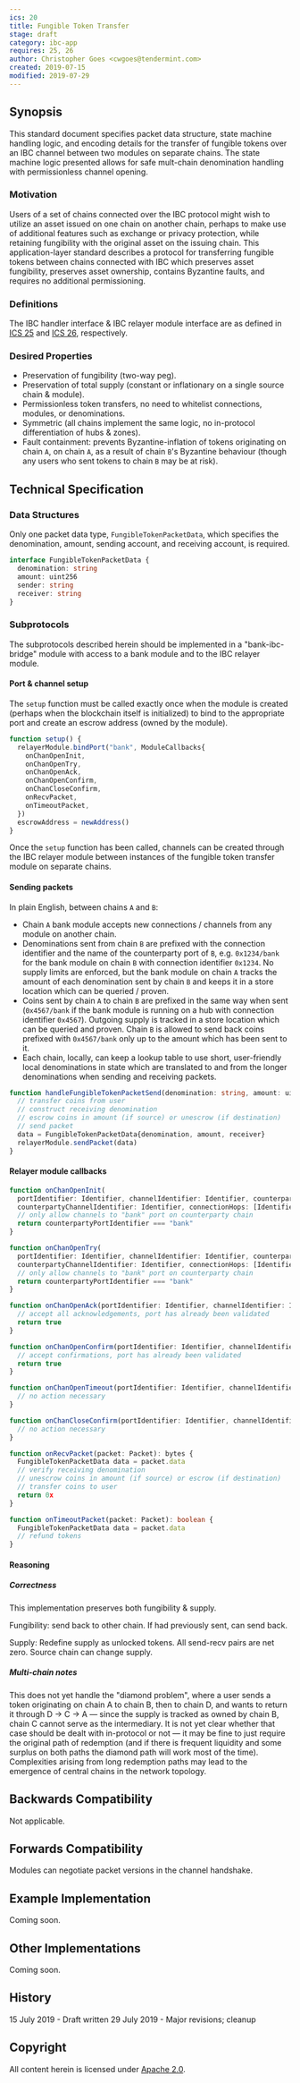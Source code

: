 ```yaml
---
ics: 20
title: Fungible Token Transfer
stage: draft
category: ibc-app
requires: 25, 26
author: Christopher Goes <cwgoes@tendermint.com>
created: 2019-07-15 
modified: 2019-07-29
---
```


## Synopsis

This standard document specifies packet data structure, state machine handling logic, and encoding details for the transfer of fungible tokens over an IBC channel between two modules on separate chains. The state machine logic presented allows for safe mult-chain denomination handling with permissionless channel opening.

### Motivation

Users of a set of chains connected over the IBC protocol might wish to utilize an asset issued on one chain on another chain, perhaps to make use of additional features such as exchange or privacy protection, while retaining fungibility with the original asset on the issuing chain. This application-layer standard describes a protocol for transferring fungible tokens between chains connected with IBC which preserves asset fungibility, preserves asset ownership, contains Byzantine faults, and requires no additional permissioning.

### Definitions

The IBC handler interface & IBC relayer module interface are as defined in [ICS 25](../ics-025-handler-interface) and [ICS 26](../ics-026-relayer-module), respectively.

### Desired Properties

- Preservation of fungibility (two-way peg).
- Preservation of total supply (constant or inflationary on a single source chain & module).
- Permissionless token transfers, no need to whitelist connections, modules, or denominations.
- Symmetric (all chains implement the same logic, no in-protocol differentiation of hubs & zones).
- Fault containment: prevents Byzantine-inflation of tokens originating on chain `A`, on chain `A`, as a result of chain `B`'s Byzantine behaviour (though any users who sent tokens to chain `B` may be at risk).

## Technical Specification

### Data Structures

Only one packet data type, `FungibleTokenPacketData`, which specifies the denomination, amount, sending account, and receiving account, is required.

```typescript
interface FungibleTokenPacketData {
  denomination: string
  amount: uint256
  sender: string
  receiver: string
}
```

### Subprotocols

The subprotocols described herein should be implemented in a "bank-ibc-bridge" module with access to a bank module and to the IBC relayer module.

#### Port & channel setup

The `setup` function must be called exactly once when the module is created (perhaps when the blockchain itself is initialized) to bind to the appropriate port and create an escrow address (owned by the module).

```typescript
function setup() {
  relayerModule.bindPort("bank", ModuleCallbacks{
    onChanOpenInit,
    onChanOpenTry,
    onChanOpenAck,
    onChanOpenConfirm,
    onChanCloseConfirm,
    onRecvPacket,
    onTimeoutPacket,
  })
  escrowAddress = newAddress()
}
```

Once the `setup` function has been called, channels can be created through the IBC relayer module between instances of the fungible token transfer module on separate chains.

#### Sending packets

In plain English, between chains `A` and `B`:
- Chain `A` bank module accepts new connections / channels from any module on another chain.
- Denominations sent from chain `B` are prefixed with the connection identifier and the name of the counterparty port of `B`, e.g. `0x1234/bank` for the bank module on chain `B` with connection identifier `0x1234`. No supply limits are enforced, but the bank module on chain `A` tracks the amount of each denomination sent by chain `B` and keeps it in a store location which can be queried / proven.
- Coins sent by chain `A` to chain `B` are prefixed in the same way when sent (`0x4567/bank` if the bank module is running on a hub with connection identifier `0x4567`). Outgoing supply is tracked in a store location which can be queried and proven. Chain `B` is allowed to send back coins prefixed with `0x4567/bank` only up to the amount which has been sent to it.
- Each chain, locally, can keep a lookup table to use short, user-friendly local denominations in state which are translated to and from the longer denominations when sending and receiving packets.

```typescript
function handleFungibleTokenPacketSend(denomination: string, amount: uint256, receiver: string) {
  // transfer coins from user
  // construct receiving denomination
  // escrow coins in amount (if source) or unescrow (if destination)
  // send packet
  data = FungibleTokenPacketData{denomination, amount, receiver}
  relayerModule.sendPacket(data)
}
```

#### Relayer module callbacks

```typescript
function onChanOpenInit(
  portIdentifier: Identifier, channelIdentifier: Identifier, counterpartyPortIdentifier: Identifier,
  counterpartyChannelIdentifier: Identifier, connectionHops: [Identifier], nextTimeoutHeight: uint64): boolean {
  // only allow channels to "bank" port on counterparty chain
  return counterpartyPortIdentifier === "bank"
}
```

```typescript
function onChanOpenTry(
  portIdentifier: Identifier, channelIdentifier: Identifier, counterpartyPortIdentifier: Identifier,
  counterpartyChannelIdentifier: Identifier, connectionHops: [Identifier], nextTimeoutHeight: uint64): boolean {
  // only allow channels to "bank" port on counterparty chain
  return counterpartyPortIdentifier === "bank"
}
```

```typescript
function onChanOpenAck(portIdentifier: Identifier, channelIdentifier: Identifier, nextTimeoutHeight: uint64): boolean {
  // accept all acknowledgements, port has already been validated
  return true
}
```

```typescript
function onChanOpenConfirm(portIdentifier: Identifier, channelIdentifier: Identifier): boolean {
  // accept confirmations, port has already been validated
  return true
}
```

```typescript
function onChanOpenTimeout(portIdentifier: Identifier, channelIdentifier: Identifier): void {
  // no action necessary
}
```

```typescript
function onChanCloseConfirm(portIdentifier: Identifier, channelIdentifier: Identifier): void {
  // no action necessary
}
```

```typescript
function onRecvPacket(packet: Packet): bytes {
  FungibleTokenPacketData data = packet.data
  // verify receiving denomination
  // unescrow coins in amount (if source) or escrow (if destination)
  // transfer coins to user
  return 0x
}
```

```typescript
function onTimeoutPacket(packet: Packet): boolean {
  FungibleTokenPacketData data = packet.data
  // refund tokens
}
```

#### Reasoning

##### Correctness

This implementation preserves both fungibility & supply.

Fungibility: send back to other chain. If had previously sent, can send back.

Supply: Redefine supply as unlocked tokens. All send-recv pairs are net zero. Source chain can change supply.

##### Multi-chain notes

This does not yet handle the "diamond problem", where a user sends a token originating on chain A to chain B, then to chain D, and wants to return it through D -> C -> A — since the supply is tracked as owned by chain B, chain C cannot serve as the intermediary. It is not yet clear whether that case should be dealt with in-protocol or not — it may be fine to just require the original path of redemption (and if there is frequent liquidity and some surplus on both paths the diamond path will work most of the time). Complexities arising from long redemption paths may lead to the emergence of central chains in the network topology.

## Backwards Compatibility

Not applicable.

## Forwards Compatibility

Modules can negotiate packet versions in the channel handshake.

## Example Implementation

Coming soon.

## Other Implementations

Coming soon.

## History

15 July 2019 - Draft written
29 July 2019 - Major revisions; cleanup

## Copyright

All content herein is licensed under [Apache 2.0](https://www.apache.org/licenses/LICENSE-2.0).
